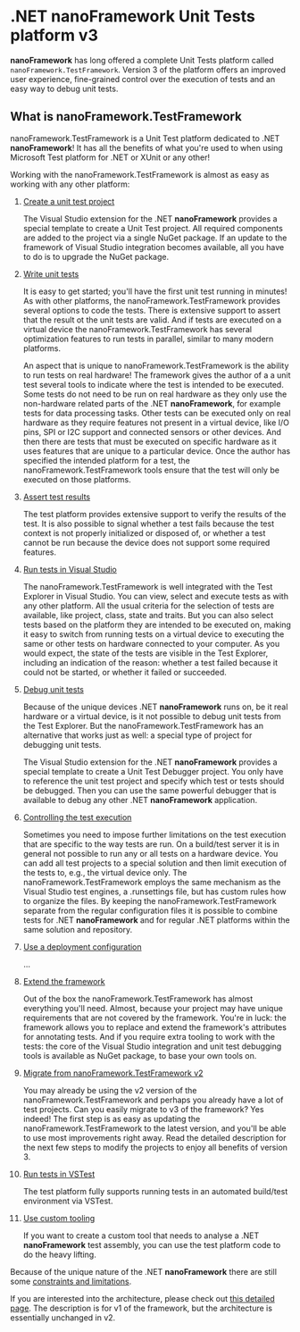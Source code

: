 # .NET **nanoFramework** Unit Tests platform v3

**nanoFramework** has long offered a complete Unit Tests platform called `nanoFramework.TestFramework`. Version 3 of the platform offers an improved user experience, fine-grained control over the execution of tests and an easy way to debug unit tests.

## What is nanoFramework.TestFramework

nanoFramework.TestFramework is a Unit Test platform dedicated to .NET **nanoFramework**! It has all the benefits of what you're used to when using Microsoft Test platform for .NET or XUnit or any other!

Working with the nanoFramework.TestFramework is almost as easy as working with any other platform:

1. [Create a unit test project](Create-a-unit-test-project)

	The Visual Studio extension for the .NET **nanoFramework** provides a special template to create a Unit Test project. All required components are added to the project via a single NuGet package. If an update to the framework of Visual Studio integration becomes available, all you have to do is to upgrade the NuGet package.

2. [Write unit tests](writing-unit-tests)

	It is easy to get started; you'll have the first unit test running in minutes! As with other platforms, the nanoFramework.TestFramework provides several options to code the tests. There is extensive support to assert that the result ot the unit tests are valid. And if tests are executed on a virtual device the nanoFramework.TestFramework has several optimization features to run tests in parallel, similar to many modern platforms.

	An aspect that is unique to nanoFramework.TestFramework is the ability to run tests on real hardware! The framework gives the author of a a unit test several tools to indicate where the test is intended to be executed. Some tests do not need to be run on real hardware as they only use the non-hardware related parts of the .NET **nanoFramework**, for example tests for data processing tasks. Other tests can be executed only on real hardware as they require features not present in a virtual device, like I/O pins, SPI or I2C support and connected sensors or other devices. And then there are tests that must be executed on specific hardware as it uses features that are unique to a particular device. Once the author has specified the intended platform for a test, the nanoFramework.TestFramework tools ensure that the test will only be executed on those platforms.

3. [Assert test results](assert)

	The test platform provides extensive support to verify the results of the test. It is also possible to signal whether a test fails because the test context is not properly initialized or disposed of, or whether a test cannot be run because the device does not support some required features.

4. [Run tests in Visual Studio](run-tests-in-visual-studio)

	The nanoFramework.TestFramework is well integrated with the Test Explorer in Visual Studio. You can view, select and execute tests as with any other platform. All the usual criteria for the selection of tests are available, like project, class, state and traits. But you can also select tests based on the platform they are intended to be executed on, making it easy to switch from running tests on a virtual device to executing the same or other tests on hardware connected to your computer. As you would expect, the state of the tests are visible in the Test Explorer, including an indication of the reason: whether a test failed because it could not be started, or whether it failed or succeeded.

5. [Debug unit tests](debugging-unit-tests)

	Because of the unique devices .NET **nanoFramework** runs on, be it real hardware or a virtual device, is it not possible to debug unit tests from the Test Explorer. But the nanoFramework.TestFramework has an alternative that works just as well: a special type of project for debugging unit tests.

	The Visual Studio extension for the .NET **nanoFramework** provides a special template to create a Unit Test Debugger project. You only have to reference the unit test project and specify which test or tests should be debugged. Then you can use the same powerful debugger that is available to debug any other .NET **nanoFramework** application.

6. [Controlling the test execution](controlling-the-test-execution)

	Sometimes you need to impose further limitations on the test execution that are specific to the way tests are run. On a build/test server it is in general not possible to run any or all tests on a hardware device. You can add all test projects to a special solution and then limit execution of the tests to, e.g., the virtual device only. The nanoFramework.TestFramework employs the same mechanism as the Visual Studio test engines, a .runsettings file, but has custom rules how to organize the files. By keeping the nanoFramework.TestFramework separate from the regular configuration files it is possible to combine tests for .NET **nanoFramework** and for regular .NET platforms within the same solution and repository.

7. [Use a deployment configuration](deployment-configuration)

	...

8. [Extend the framework](extending-the-framework)

	Out of the box the nanoFramework.TestFramework has almost everything you'll need. Almost, because your project may have unique requirements that are not covered by the framework. You're in luck: the framework allows you to replace and extend the framework's attributes for annotating tests. And if you require extra tooling to work with the tests: the core of the Visual Studio integration and unit test debugging tools is available as NuGet package, to base your own tools on.

9. [Migrate from nanoFramework.TestFramework v2](migrate-from-v1)

	You may already be using the v2 version of the nanoFramework.TestFramework and perhaps you already have a lot of test projects. Can you easily migrate to v3 of the framework? Yes indeed! The first step is as easy as updating the nanoFramework.TestFramework to the latest version, and you'll be able to use most improvements right away. Read the detailed description for the next few steps to modify the projects to enjoy all benefits of version 3.

10. [Run tests in VSTest](run-tests-in-vstest)

	The test platform fully supports running tests in an automated build/test environment via VSTest.

11. [Use custom tooling](use-custom-tooling)

	If you want to create a custom tool that needs to analyse a .NET **nanoFramework** test assembly, you can use the test platform code to do the heavy lifting.

Because of the unique nature of the .NET **nanoFramework** there are still some [constraints and limitations](constraints-limitations). 

If you are interested into the architecture, please check out [this detailed page](../architecture/unit-test.md). The description is for v1 of the framework, but the architecture is essentially unchanged in v2.